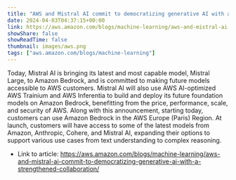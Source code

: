 ```yaml
---
title: "AWS and Mistral AI commit to democratizing generative AI with a strengthened collaboration"
date: 2024-04-03T04:37:15+00:00
link: https://aws.amazon.com/blogs/machine-learning/aws-and-mistral-ai-commit-to-democratizing-generative-ai-with-a-strengthened-collaboration/
showShare: false
showReadTime: false
thumbnail: images/aws.png
tags: ["aws.amazon.com/blogs/machine-learning"]
---
```

Today, Mistral AI is bringing its latest and most capable model, Mistral Large, to Amazon Bedrock, and is committed to making future models accessible to AWS customers. Mistral AI will also use AWS AI-optimized AWS Trainium and AWS Inferentia to build and deploy its future foundation models on Amazon Bedrock, benefitting from the price, performance, scale, and security of AWS. Along with this announcement, starting today, customers can use Amazon Bedrock in the AWS Europe (Paris) Region. At launch, customers will have access to some of the latest models from Amazon, Anthropic, Cohere, and Mistral AI, expanding their options to support various use cases from text understanding to complex reasoning.

- Link to article: https://aws.amazon.com/blogs/machine-learning/aws-and-mistral-ai-commit-to-democratizing-generative-ai-with-a-strengthened-collaboration/
